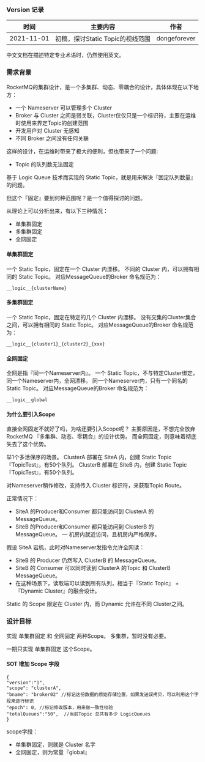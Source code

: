 ### Version 记录
| 时间 | 主要内容 | 作者 |
| --- | --- | --- |
| 2021-11-01 | 初稿，探讨Static Topic的视线范围 | dongeforever |


中文文档在描述特定专业术语时，仍然使用英文。

### 需求背景
RocketMQ的集群设计，是一个多集群、动态、零耦合的设计，具体体现在以下地方：
- 一个 Nameserver 可以管理多个 Cluster
- Broker 与 Cluster 之间是弱关联，Cluster仅仅只是一个标识符，主要在运维时使用来界定Topic的创建范围
- 开发用户对 Cluster 无感知
- 不同 Broker 之间没有任何关联

这样的设计，在运维时带来了极大的便利，但也带来了一个问题:
- Topic 的队列数无法固定

基于 Logic Queue 技术而实现的 Static Topic，就是用来解决『固定队列数量』的问题。

但这个『固定』要到何种范围呢？是一个值得探讨的问题。

从理论上可以分析出来，有以下三种情况：
- 单集群固定
- 多集群固定
- 全网固定

#### 单集群固定
一个 Static Topic，固定在一个 Cluster 内漂移。
不同的 Cluster 内，可以拥有相同的 Static Topic。
对应MessageQueue的Broker 命名规范为：
```
__logic__{clusterName}
```
#### 多集群固定
一个 Static Topic，固定在特定的几个 Cluster 内漂移。
没有交集的Cluster集合之间，可以拥有相同的 Static Topic。
对应MessageQueue的Broker 命名规范为：
```
__logic__{cluster1}_{cluster2}_{xxx}
```
#### 全网固定
全网是指『同一个Nameserver内』。
一个 Static Topic，不与特定Cluster绑定，同一个Nameserver内，全网漂移。
同一个Nameserver内，只有一个同名的 Static Topic。
对应MessageQueue的Broker 命名规范为：
```
__logic__global
```
#### 为什么要引入Scope
直接全网固定不就好了吗，为啥还要引入Scope呢？
主要原因是，不想完全放弃 RocketMQ 『多集群、动态、零耦合』的设计优势。
而全网固定，则意味着彻底失去了这个优势。

举1个多活保序的场景。
ClusterA 部署在 SiteA 内，创建 Static Topic 『TopicTest』，有50个队列。
ClusterB 部署在 SiteB 内，创建 Static Topic 『TopicTest』，有50个队列。

对Nameserver稍作修改，支持传入 Cluster 标识符，来获取Topic Route。

正常情况下：
- SiteA 的Producer和Consumer 都只能访问到 ClusterA 的 MessageQueue。
- SiteB 的Producer和Consumer 都只能访问到 ClusterB 的 MessageQueue。
— 机房内就近访问，且机房内严格保序。

假设 SiteA 宕机，此时对Nameserver发指令允许全网读：
- SiteB 的 Producer 仍然写入 ClusterB 的 MessageQueue。
- SiteB 的 Consumer 可以同时读到 ClusterA 的Topic 和 ClusterB MessageQueue。
- 在这种场景下，读取端可以读到所有队列，相当于『Static Topic』 + 『Dynamic Cluster』的融合设计。

Static 的 Scope 限定在 Cluster 内，而 Dynamic 允许在不同 Cluster之间。


### 设计目标
实现 单集群固定 和 全网固定 两种Scope。
多集群，暂时没有必要。

一期只实现 单集群固定 这个Scope。

#### SOT 增加 Scope 字段
```
{
"version":"1",
"scope": "clusterA",
"bname": "broker02" //标记这份数据的原始存储位置，如果发送误拷贝，可以利用这个字段来进行标识
"epoch": 0, //标记修改版本，用来做一致性校验
"totalQueues":"50",  //当前Topic 总共有多少 LogicQueues
}
```

scope字段：
- 单集群固定，则就是 Cluster 名字
- 全网固定，则为常量『global』








